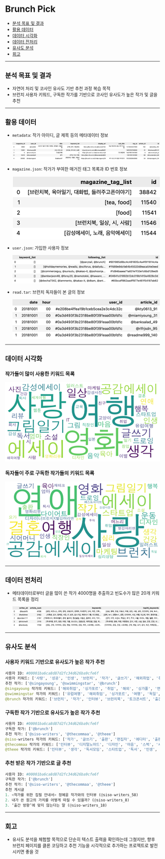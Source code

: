 # Brunch Pick
  - [분석 목표 및 결과](#분석-목표-및-결과)
  - [활용 데이터](#활용-데이터)
  - [데이터 시각화](#데이터-시각화)
  - [데이터 전처리](#데이터-전처리)
  - [유사도 분석](#유사도-분석)
  - [회고](#회고)

---

## 분석 목표 및 결과

- 자연어 처리 및 코사인 유사도 기반 추천 과정 복습 목적
- 브런치 사용자 키워드, 구독한 작가를 기반으로 코사인 유사도가 높은 작가 및 글을 추천

---

## 활용 데이터

- `metadata`: 작가 아이디, 글 제목 등의 메타데이터 정보
    
    ![Untitled](.images/Untitled.png)
    
- `magazine.json`: 작가가 부여한 매거진 태그 목록과 ID 번호 정보
    
    ![Untitled](.images/Untitled%201.png)
    
- `user.json`: 가입한 사용자 정보
    
    ![Untitled](.images/Untitled%202.png)
    
- `read.tar`: 브런치 독자들이 본 글의 정보
    
    ![Untitled](.images/Untitled%203.png)
    

---

## 데이터 시각화

### 작가들이 많이 사용한 키워드 목록

![1.png](.images/1.png)

### **독자들이 주로 구독한 작가들의 키워드 목록**

![2.png](.images/2.png)

---

## 데이터 전처리

- 메타데이터로부터 글을 많이 쓴 작가 4000명을 추출하고 빈도수가 많은 20개 키워드 목록을 정리
    
    ![Untitled](.images/Untitled%204.png)
    

---

## 유사도 분석

### **사용자 키워드 기반으로 유사도가 높은 작가 추천**

```python
사용자 ID: #00001ba6ca8d87d2fc34d626ba9cfe6f
사용자 키워드: ['사랑', '성공', '인생', '브런치', '작가', '글쓰기', '해외취업', '취직', '싱가포르']
추천 작가: ['@singayoung', '@swimmingstar', '@brunch']
@singayoung 작가의 키워드: ['해외취업', '싱가포르', '취업', '해외', '싱가폴', '면접', '여행', '구직', '친구', '영어']
@swimmingstar 작가의 키워드: ['유럽여행', '해외취업', '싱가포르', '여행', '독일', '터키', '인생', '도서관', '베를린', '트래블라인싱가포르']
@brunch 작가의 키워드: ['브런치', '작가', '인터뷰', '브런치북', '토크콘서트', '출간', '출판', '콜라보레이션', '안내', '에디터']
```

### **구독한 작가 기반으로 유사도가 높은 작가 추천**

```python
사용자 ID: #00001ba6ca8d87d2fc34d626ba9cfe6f
구독한 작가: ['@brunch']
추천 작가: ['@siso-writers', '@thecommaa', '@theee']
@siso-writers 작가의 키워드: ['작가', '글쓰기', '출판', '편집자', '에디터', '출판사', '기획', '원고', '이벤트', '강연']
@thecommaa 작가의 키워드: ['인터뷰', '디지털노마드', '디자인', '마음', '스벅', '셰프', '수필', '패션', '작가', '에세이']
@theee 작가의 키워드: ['인터뷰', '생각', '독서모임', '스타트업', '독서', '인생', '일기', '미국', '선택', '독후감']
```

### **추천 받은 작가 기반으로 글 추천**

```python
사용자 ID: #00001ba6ca8d87d2fc34d626ba9cfe6f
구독한 작가: ['@brunch']
추천 작가: ['@siso-writers', '@thecommaa', '@theee']
추천 게시글
1. <작가를 위한 집필 안내서> 정혜윤 작가와의 인터뷰 (@siso-writers_58)
2. 내가 쓴 원고의 가치를 어떻게 따질 수 있을까? (@siso-writers_8)
3. ‘출간 방향’에 맞지 않는다는 말 (@siso-writers_18)
```

---

## 회고

- 유사도 분석을 체험할 목적으로 단순히 텍스트 출력을 확인하는데 그쳤지만,
향후 브런치 페이지를 클론 코딩하고 추천 기능을 시각적으로 추가하는 프로젝트로 발전시키면 좋을 것